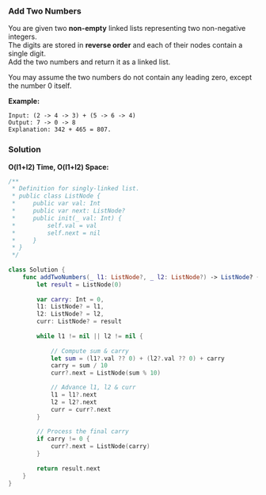 
### Add Two Numbers

You are given two __non-empty__ linked lists representing two non-negative integers.</br> 
The digits are stored in __reverse order__ and each of their nodes contain a single digit.</br> 
Add the two numbers and return it as a linked list.

You may assume the two numbers do not contain any leading zero, except the number 0 itself.

__Example:__
```
Input: (2 -> 4 -> 3) + (5 -> 6 -> 4)
Output: 7 -> 0 -> 8
Explanation: 342 + 465 = 807.
```
### Solution
__O(l1+l2) Time, O(l1+l2) Space:__
```Swift
/**
 * Definition for singly-linked list.
 * public class ListNode {
 *     public var val: Int
 *     public var next: ListNode?
 *     public init(_ val: Int) {
 *         self.val = val
 *         self.next = nil
 *     }
 * }
 */
 
class Solution {
    func addTwoNumbers(_ l1: ListNode?, _ l2: ListNode?) -> ListNode? {
        let result = ListNode(0)
        
        var carry: Int = 0, 
        l1: ListNode? = l1, 
        l2: ListNode? = l2, 
        curr: ListNode? = result
        
        while l1 != nil || l2 != nil {
        
            // Compute sum & carry
            let sum = (l1?.val ?? 0) + (l2?.val ?? 0) + carry
            carry = sum / 10
            curr?.next = ListNode(sum % 10)

            // Advance l1, l2 & curr
            l1 = l1?.next
            l2 = l2?.next
            curr = curr?.next
        }
        
        // Process the final carry
        if carry != 0 {
            curr?.next = ListNode(carry)
        }
        
        return result.next
    }
}
```

